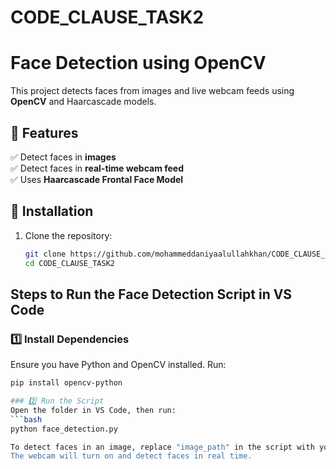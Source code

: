 # CODE_CLAUSE_TASK2

# Face Detection using OpenCV  

This project detects faces from images and live webcam feeds using **OpenCV** and Haarcascade models.  

## 🚀 Features  
✅ Detect faces in **images**  
✅ Detect faces in **real-time webcam feed**  
✅ Uses **Haarcascade Frontal Face Model**  

## 📌 Installation  
1. Clone the repository:  
   ```bash
   git clone https://github.com/mohammeddaniyaalullahkhan/CODE_CLAUSE_TASK2.git
   cd CODE_CLAUSE_TASK2

## Steps to Run the Face Detection Script in VS Code
### 1️⃣ Install Dependencies
Ensure you have Python and OpenCV installed. Run:
  ```bash
  pip install opencv-python

### 2️⃣ Run the Script
Open the folder in VS Code, then run:
 ```bash
python face_detection.py

To detect faces in an image, replace "image_path" in the script with your image's path.
The webcam will turn on and detect faces in real time.


